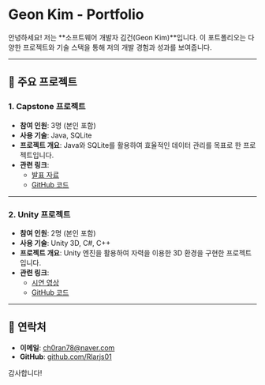 # Geon Kim - Portfolio

안녕하세요! 저는 **소프트웨어 개발자 김건(Geon Kim)**입니다.
이 포트폴리오는 다양한 프로젝트와 기술 스택을 통해 저의 개발 경험과 성과를 보여줍니다.

---

## 📂 주요 프로젝트

### 1. Capstone 프로젝트

- **참여 인원**: 3명 (본인 포함)
- **사용 기술**: Java, SQLite
- **프로젝트 개요**: Java와 SQLite를 활용하여 효율적인 데이터 관리를 목표로 한 프로젝트입니다.
- **관련 링크**:
  - [발표 자료](https://docs.google.com/presentation/d/1G-2c29G0u4GUoyQaJVCSL8_lMhCTCuqOq7Gk3u_7kFc/edit?usp=sharing)
  - [GitHub 코드](https://github.com/Rlarjs01/Capstone2024)

---

### 2. Unity 프로젝트

- **참여 인원**: 2명 (본인 포함)
- **사용 기술**: Unity 3D, C#, C++
- **프로젝트 개요**: Unity 엔진을 활용하여 자력을 이용한 3D 환경을 구현한 프로젝트입니다.
- **관련 링크**:
  - [시연 영상](https://www.youtube.com/watch?v=CEXjVT-oWLc&ab_channel=Chira)
  - [GitHub 코드](https://github.com/Rlarjs01/magnet)

---

## 📧 연락처

- **이메일**: [ch0ran78@naver.com](mailto:ch0ran78@naver.com)
- **GitHub**: [github.com/Rlarjs01](https://github.com/Rlarjs01)

감사합니다!

